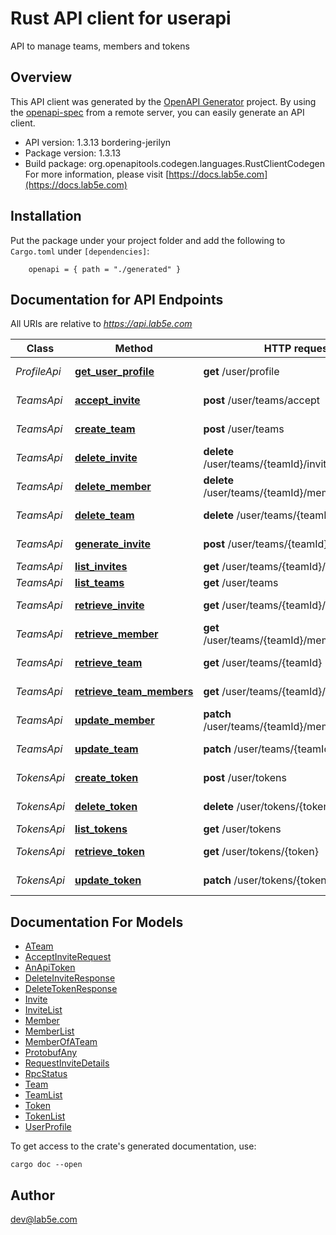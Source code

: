 # Rust API client for userapi

API to manage teams, members and tokens

## Overview

This API client was generated by the [OpenAPI Generator](https://openapi-generator.tech) project.  By using the [openapi-spec](https://openapis.org) from a remote server, you can easily generate an API client.

- API version: 1.3.13 bordering-jerilyn
- Package version: 1.3.13
- Build package: org.openapitools.codegen.languages.RustClientCodegen
For more information, please visit [https://docs.lab5e.com](https://docs.lab5e.com)

## Installation

Put the package under your project folder and add the following to `Cargo.toml` under `[dependencies]`:

```
    openapi = { path = "./generated" }
```

## Documentation for API Endpoints

All URIs are relative to *https://api.lab5e.com*

Class | Method | HTTP request | Description
------------ | ------------- | ------------- | -------------
*ProfileApi* | [**get_user_profile**](docs/ProfileApi.md#get_user_profile) | **get** /user/profile | Logged in profile
*TeamsApi* | [**accept_invite**](docs/TeamsApi.md#accept_invite) | **post** /user/teams/accept | Accept invite
*TeamsApi* | [**create_team**](docs/TeamsApi.md#create_team) | **post** /user/teams | Create team
*TeamsApi* | [**delete_invite**](docs/TeamsApi.md#delete_invite) | **delete** /user/teams/{teamId}/invites/{code} | Delete invite
*TeamsApi* | [**delete_member**](docs/TeamsApi.md#delete_member) | **delete** /user/teams/{teamId}/members/{userId} | Remove member
*TeamsApi* | [**delete_team**](docs/TeamsApi.md#delete_team) | **delete** /user/teams/{teamId} | Remove team
*TeamsApi* | [**generate_invite**](docs/TeamsApi.md#generate_invite) | **post** /user/teams/{teamId}/invites | Generate invite
*TeamsApi* | [**list_invites**](docs/TeamsApi.md#list_invites) | **get** /user/teams/{teamId}/invites | List invites
*TeamsApi* | [**list_teams**](docs/TeamsApi.md#list_teams) | **get** /user/teams | List teams
*TeamsApi* | [**retrieve_invite**](docs/TeamsApi.md#retrieve_invite) | **get** /user/teams/{teamId}/invites/{code} | Retrieve invite
*TeamsApi* | [**retrieve_member**](docs/TeamsApi.md#retrieve_member) | **get** /user/teams/{teamId}/members/{userId} | Retrieve member
*TeamsApi* | [**retrieve_team**](docs/TeamsApi.md#retrieve_team) | **get** /user/teams/{teamId} | Retrieve team
*TeamsApi* | [**retrieve_team_members**](docs/TeamsApi.md#retrieve_team_members) | **get** /user/teams/{teamId}/members | List members
*TeamsApi* | [**update_member**](docs/TeamsApi.md#update_member) | **patch** /user/teams/{teamId}/members/{userId} | Update member
*TeamsApi* | [**update_team**](docs/TeamsApi.md#update_team) | **patch** /user/teams/{teamId} | Update team
*TokensApi* | [**create_token**](docs/TokensApi.md#create_token) | **post** /user/tokens | Create token
*TokensApi* | [**delete_token**](docs/TokensApi.md#delete_token) | **delete** /user/tokens/{token} | Remove token
*TokensApi* | [**list_tokens**](docs/TokensApi.md#list_tokens) | **get** /user/tokens | List tokens
*TokensApi* | [**retrieve_token**](docs/TokensApi.md#retrieve_token) | **get** /user/tokens/{token} | Retrieve token
*TokensApi* | [**update_token**](docs/TokensApi.md#update_token) | **patch** /user/tokens/{token} | Update token


## Documentation For Models

 - [ATeam](docs/ATeam.md)
 - [AcceptInviteRequest](docs/AcceptInviteRequest.md)
 - [AnApiToken](docs/AnApiToken.md)
 - [DeleteInviteResponse](docs/DeleteInviteResponse.md)
 - [DeleteTokenResponse](docs/DeleteTokenResponse.md)
 - [Invite](docs/Invite.md)
 - [InviteList](docs/InviteList.md)
 - [Member](docs/Member.md)
 - [MemberList](docs/MemberList.md)
 - [MemberOfATeam](docs/MemberOfATeam.md)
 - [ProtobufAny](docs/ProtobufAny.md)
 - [RequestInviteDetails](docs/RequestInviteDetails.md)
 - [RpcStatus](docs/RpcStatus.md)
 - [Team](docs/Team.md)
 - [TeamList](docs/TeamList.md)
 - [Token](docs/Token.md)
 - [TokenList](docs/TokenList.md)
 - [UserProfile](docs/UserProfile.md)


To get access to the crate's generated documentation, use:

```
cargo doc --open
```

## Author

dev@lab5e.com

